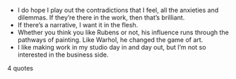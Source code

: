  - I do hope I play out the contradictions that I feel, all the anxieties and dilemmas. If they’re there in the work, then that’s brilliant.
 - If there’s a narrative, I want it in the flesh.
 - Whether you think you like Rubens or not, his influence runs through the pathways of painting. Like Warhol, he changed the game of art.
 - I like making work in my studio day in and day out, but I’m not so interested in the business side.

4 quotes